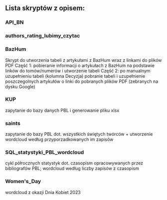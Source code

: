 ## Lista skryptów z opisem:


### API_BN
### authors_rating_lubimy_czytac
### BazHum
  Skrypt do utworzenia tabeli z artykułami z BazHum wraz z linkami do plików PDF
  Część 1: pobieranie informacji o artykułach z BazHum na podstawie linków do tomów/numerów i utworzenie tabeli
  Część 2: po manualnym uzupełnieniu tabeli (kolumna Decyzja) pobranie tabeli i uzupełnienie poszczegolnych artykułów o linki do pobranych plików PDF (zebranych na dysku Google)
### KUP
  zapytanie do bazy danych PBL i generowanie pliku xlsx
### saints
  zapytanie do bazy PBL dot. wszystkich świętych twórców + utworzenie wordcloud według przyporzadkowanych im zapisów
### SQL_statystyki_PBL_wordcloud
  cykl półrocznych statystyk dot. czasopism opracowywanych przez bibliografów PBL; wordcloud według liczby zapisów z czasopism
### Women's_Day
  wordcloud z okazji Dnia Kobiet 2023
